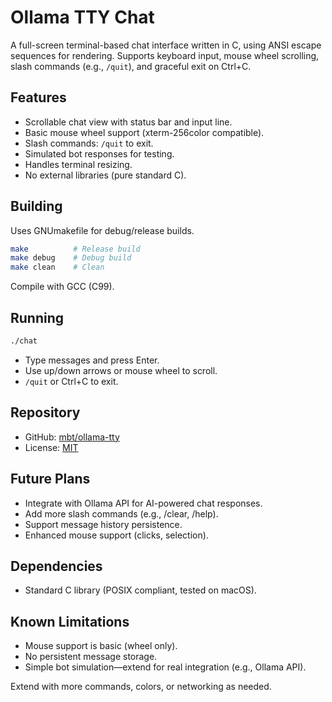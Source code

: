 # Ollama TTY Chat

A full-screen terminal-based chat interface written in C, using ANSI escape sequences for rendering. Supports keyboard input, mouse wheel scrolling, slash commands (e.g., `/quit`), and graceful exit on Ctrl+C.

## Features
- Scrollable chat view with status bar and input line.
- Basic mouse wheel support (xterm-256color compatible).
- Slash commands: `/quit` to exit.
- Simulated bot responses for testing.
- Handles terminal resizing.
- No external libraries (pure standard C).

## Building
Uses GNUmakefile for debug/release builds.

```bash
make          # Release build
make debug    # Debug build
make clean    # Clean
```

Compile with GCC (C99).

## Running
```bash
./chat
```

- Type messages and press Enter.
- Use up/down arrows or mouse wheel to scroll.
- `/quit` or Ctrl+C to exit.

## Repository
- GitHub: [mbt/ollama-tty](https://github.com/mbt/ollama-tty)
- License: [MIT](LICENSE)

## Future Plans
- Integrate with Ollama API for AI-powered chat responses.
- Add more slash commands (e.g., /clear, /help).
- Support message history persistence.
- Enhanced mouse support (clicks, selection).

## Dependencies
- Standard C library (POSIX compliant, tested on macOS).

## Known Limitations
- Mouse support is basic (wheel only).
- No persistent message storage.
- Simple bot simulation—extend for real integration (e.g., Ollama API).

Extend with more commands, colors, or networking as needed.
